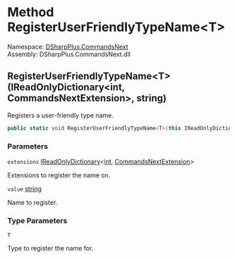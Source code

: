 # Method RegisterUserFriendlyTypeName<T\>

Namespace: [DSharpPlus.CommandsNext](DSharpPlus.CommandsNext.md)  
Assembly: DSharpPlus.CommandsNext.dll

## <a id="DSharpPlus_CommandsNext_ExtensionMethods_RegisterUserFriendlyTypeName__1_System_Collections_Generic_IReadOnlyDictionary_System_Int32_DSharpPlus_CommandsNext_CommandsNextExtension__System_String_"></a>RegisterUserFriendlyTypeName<T\>\(IReadOnlyDictionary<int, CommandsNextExtension\>, string\)

Registers a user-friendly type name.

```csharp
public static void RegisterUserFriendlyTypeName<T>(this IReadOnlyDictionary<int, CommandsNextExtension> extensions, string value)
```

### Parameters

`extensions` [IReadOnlyDictionary](https://learn.microsoft.com/dotnet/api/system.collections.generic.ireadonlydictionary\-2)<[int](https://learn.microsoft.com/dotnet/api/system.int32), [CommandsNextExtension](DSharpPlus.CommandsNext.CommandsNextExtension.md)\>

Extensions to register the name on.

`value` [string](https://learn.microsoft.com/dotnet/api/system.string)

Name to register.

### Type Parameters

`T` 

Type to register the name for.

